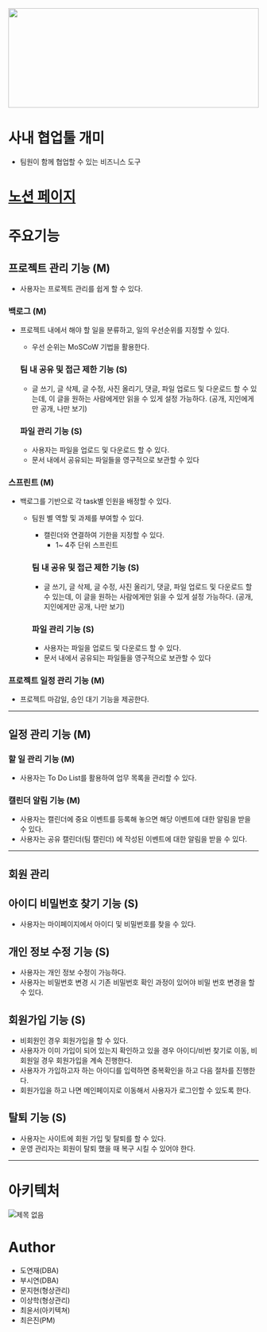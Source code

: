<img src="https://user-images.githubusercontent.com/111809392/207122882-2b18634e-6fa4-447c-9a36-48380e2b8e9f.jpg" width="100%" height="200"/>

# 사내 협업툴 개미
- 팀원이 함께 협업할 수 있는 비즈니스 도구

# [노션 페이지](https://www.notion.so/c46812d4a5344e97b0e82a1e1d3eda87)

# 주요기능
## 프로젝트 관리 기능 (M)

- 사용자는 프로젝트 관리를 쉽게 할 수 있다.

### 백로그 (M)

- 프로젝트 내에서 해야 할 일을 분류하고, 일의 우선순위를 지정할 수 있다.
    - 우선 순위는 MoSCoW 기법을 활용한다.
    
    ### 팀 내 공유 및 접근 제한 기능 (S)
    
    - 글 쓰기, 글 삭제, 글 수정, 사진 올리기, 댓글, 파일 업로드 및 다운로드 할 수 있는데,
    이 글을 원하는 사람에게만 읽을 수 있게 설정 가능하다. (공개, 지인에게만 공개, 나만 보기)
    
    ### 파일 관리 기능 (S)
    
    - 사용자는 파일을 업로드 및 다운로드 할 수 있다.
    - 문서 내에서 공유되는 파일들을 영구적으로 보관할 수 있다
    

### 스프린트 (M)

- 백로그를 기반으로 각 task별 인원을 배정할 수 있다.
    - 팀원 별 역할 및 과제를 부여할 수 있다.
        - 캘린더와 연결하여 기한을 지정할 수 있다.
            - 1~ 4주 단위 스프린트
        
        ### 팀 내 공유 및 접근 제한 기능 (S)
        
        - 글 쓰기, 글 삭제, 글 수정, 사진 올리기, 댓글, 파일 업로드 및 다운로드 할 수 있는데,
        이 글을 원하는 사람에게만 읽을 수 있게 설정 가능하다. (공개, 지인에게만 공개, 나만 보기)
        
        ### 파일 관리 기능 (S)
        
        - 사용자는 파일을 업로드 및 다운로드 할 수 있다.
        - 문서 내에서 공유되는 파일들을 영구적으로 보관할 수 있다

### 프로젝트 일정 관리 기능 (M)

- 프로젝트 마감일, 승인 대기 기능을 제공한다.

---

## 일정 관리 기능 (M)

### 할 일 관리 기능 (M)

- 사용자는 To Do List를 활용하여 업무 목록을 관리할 수 있다.

### 캘린더 알림 기능 (M)

- 사용자는 캘린더에 중요 이벤트를 등록해 놓으면 해당 이벤트에 대한 알림을 받을 수 있다.
- 사용자는 공유 캘린더(팀 캘린더) 에 작성된 이벤트에 대한 알림을 받을 수 있다.

---

## 회원 관리

## 아이디 비밀번호 찾기 기능 (S)

- 사용자는 마이페이지에서 아이디 및 비밀번호를 찾을 수 있다.

## 개인 정보 수정 기능 (S)

- 사용자는 개인 정보 수정이 가능하다.
- 사용자는 비밀번호 변경 시 기존 비밀번호 확인 과정이 있어야 비밀 번호 변경을 할 수 있다.

## 회원가입 기능 (S)

- 비회원인 경우 회원가입을 할 수 있다.
- 사용자가 이미 가입이 되어 있는지 확인하고 있을 경우 아이디/비번 찾기로 이동, 비회원일 경우 회원가입을 계속 진행한다.
- 사용자가 가입하고자 하는 아이디를 입력하면 중복확인을 하고 다음 절차를 진행한다.
- 회원가입을 하고 나면 메인페이지로 이동해서 사용자가 로그인할 수 있도록 한다.

## 탈퇴 기능 (S)

- 사용자는 사이트에 회원 가입 및 탈퇴를 할 수 있다.
- 운영 관리자는 회원이 탈퇴 했을 때 복구 시킬 수 있어야 한다.

---

# 아키텍처
![제목 없음](https://user-images.githubusercontent.com/111809392/207125057-b5f330c5-8ab0-4010-b8db-cbb7f2b27ae4.png)

# Author
- 도연재(DBA)
- 부시연(DBA)
- 문지현(형상관리)
- 이상학(형상관리)
- 최윤서(아키텍쳐)
- 최은진(PM)
